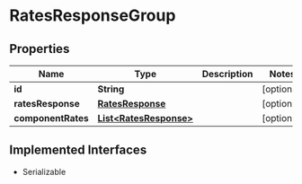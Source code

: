 

# RatesResponseGroup


## Properties

| Name | Type | Description | Notes |
|------------ | ------------- | ------------- | -------------|
|**id** | **String** |  |  [optional] |
|**ratesResponse** | [**RatesResponse**](RatesResponse.md) |  |  [optional] |
|**componentRates** | [**List&lt;RatesResponse&gt;**](RatesResponse.md) |  |  [optional] |


## Implemented Interfaces

* Serializable



